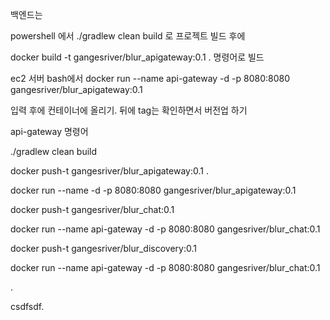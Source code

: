 백엔드는 

powershell 에서 ./gradlew clean build 로 프로젝트 빌드 후에

docker build -t gangesriver/blur_apigateway:0.1 . 명령어로 빌드

ec2 서버 bash에서  docker run --name api-gateway -d -p 8080:8080 gangesriver/blur_apigateway:0.1

입력 후에 컨테이너에 올리기. 뒤에 tag는 확인하면서 버전업 하기

api-gateway 명령어

./gradlew clean build

docker push-t gangesriver/blur_apigateway:0.1 .

docker run --name -d -p 8080:8080 gangesriver/blur_apigateway:0.1

docker push-t gangesriver/blur_chat:0.1

docker run --name api-gateway -d -p 8080:8080 gangesriver/blur_chat:0.1

docker push-t gangesriver/blur_discovery:0.1

docker run --name api-gateway -d -p 8080:8080 gangesriver/blur_chat:0.1

.

csdfsdf.
